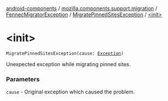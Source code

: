 [android-components](../../../index.md) / [mozilla.components.support.migration](../../index.md) / [FennecMigratorException](../index.md) / [MigratePinnedSitesException](index.md) / [&lt;init&gt;](./-init-.md)

# &lt;init&gt;

`MigratePinnedSitesException(cause: `[`Exception`](https://developer.android.com/reference/java/lang/Exception.html)`)`

Unexpected exception while migrating pinned sites.

### Parameters

`cause` - Original exception which caused the problem.